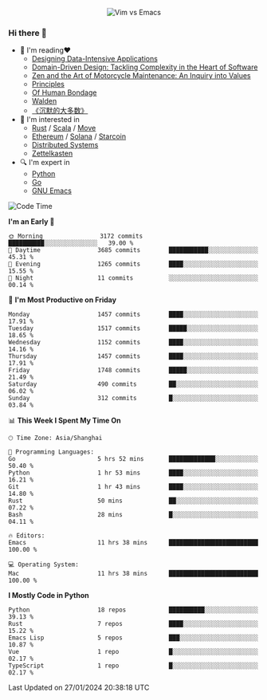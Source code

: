 <p align="center">
    <img src="https://gist.githubusercontent.com/coldnight/e696baffb094e71c96cb302118878eae/raw/40ea5053a6f66cc65f90f437e4173497da225958/banner.gif" alt="Vim vs Emacs" />
</p>

### Hi there 👋

- 📖 I'm reading❤️
    + [Designing Data-Intensive Applications](https://www.oreilly.com/library/view/designing-data-intensive-applications/9781491903063/)
    + [Domain-Driven Design: Tackling Complexity in the Heart of Software](https://www.dddcommunity.org/book/evans_2003/)
    + [Zen and the Art of Motorcycle Maintenance: An Inquiry into Values](https://en.wikipedia.org/wiki/Zen_and_the_Art_of_Motorcycle_Maintenance)
    + [Principles](https://www.principles.com/)
    + [Of Human Bondage](https://en.wikipedia.org/wiki/Of_Human_Bondage)
    + [Walden](https://en.wikipedia.org/wiki/Walden)
    + [《沉默的大多数》](https://en.wikipedia.org/wiki/Silent_majority)
- 🌱 I'm interested in
    + [Rust](https://www.rust-lang.org/) / [Scala](https://www.scala-lang.org/) / [Move](https://github.com/move-language/move/)
    + [Ethereum](https://ethereum.org/en/) / [Solana](https://solana.com/) / [Starcoin](https://github.com/starcoinorg/starcoin)
	+ [Distributed Systems](https://www.linuxzen.com/notes/topics/20200320174417_%E5%88%86%E5%B8%83%E5%BC%8F/)
	+ [Zettelkasten](https://www.linuxzen.com/notes/notes/20220120080920-slip_box/)
- 🔍 I'm expert in
    + [Python](https://www.python.org/)
    + [Go](https://go.dev/)
    + [GNU Emacs](https://www.gnu.org/software/emacs/)

<!--START_SECTION:waka-->
![Code Time](http://img.shields.io/badge/Code%20Time-2%2C636%20hrs%2047%20mins-blue)

**I'm an Early 🐤** 

```text
🌞 Morning                3172 commits        ██████████░░░░░░░░░░░░░░░   39.00 % 
🌆 Daytime                3685 commits        ███████████░░░░░░░░░░░░░░   45.31 % 
🌃 Evening                1265 commits        ████░░░░░░░░░░░░░░░░░░░░░   15.55 % 
🌙 Night                  11 commits          ░░░░░░░░░░░░░░░░░░░░░░░░░   00.14 % 
```
📅 **I'm Most Productive on Friday** 

```text
Monday                   1457 commits        ████░░░░░░░░░░░░░░░░░░░░░   17.91 % 
Tuesday                  1517 commits        █████░░░░░░░░░░░░░░░░░░░░   18.65 % 
Wednesday                1152 commits        ████░░░░░░░░░░░░░░░░░░░░░   14.16 % 
Thursday                 1457 commits        ████░░░░░░░░░░░░░░░░░░░░░   17.91 % 
Friday                   1748 commits        █████░░░░░░░░░░░░░░░░░░░░   21.49 % 
Saturday                 490 commits         ██░░░░░░░░░░░░░░░░░░░░░░░   06.02 % 
Sunday                   312 commits         █░░░░░░░░░░░░░░░░░░░░░░░░   03.84 % 
```


📊 **This Week I Spent My Time On** 

```text
🕑︎ Time Zone: Asia/Shanghai

💬 Programming Languages: 
Go                       5 hrs 52 mins       █████████████░░░░░░░░░░░░   50.40 % 
Python                   1 hr 53 mins        ████░░░░░░░░░░░░░░░░░░░░░   16.21 % 
Git                      1 hr 43 mins        ████░░░░░░░░░░░░░░░░░░░░░   14.80 % 
Rust                     50 mins             ██░░░░░░░░░░░░░░░░░░░░░░░   07.22 % 
Bash                     28 mins             █░░░░░░░░░░░░░░░░░░░░░░░░   04.11 % 

🔥 Editors: 
Emacs                    11 hrs 38 mins      █████████████████████████   100.00 % 

💻 Operating System: 
Mac                      11 hrs 38 mins      █████████████████████████   100.00 % 
```

**I Mostly Code in Python** 

```text
Python                   18 repos            ██████████░░░░░░░░░░░░░░░   39.13 % 
Rust                     7 repos             ████░░░░░░░░░░░░░░░░░░░░░   15.22 % 
Emacs Lisp               5 repos             ███░░░░░░░░░░░░░░░░░░░░░░   10.87 % 
Vue                      1 repo              █░░░░░░░░░░░░░░░░░░░░░░░░   02.17 % 
TypeScript               1 repo              █░░░░░░░░░░░░░░░░░░░░░░░░   02.17 % 
```




 Last Updated on 27/01/2024 20:38:18 UTC
<!--END_SECTION:waka-->
